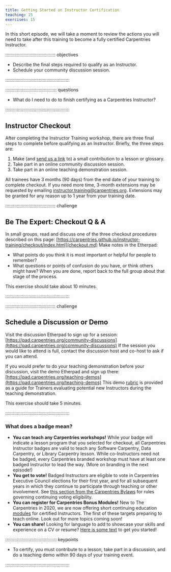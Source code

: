 ```yaml
---
title: Getting Started on Instructor Certification
teaching: 15
exercises: 15
---
```


In this short episode, we will take a moment to review the actions you will
need to take after this training to become a fully certified Carpentries Instructor.

::::::::::::::::::::::::::::::::::::::: objectives

- Describe the final steps required to qualify as an Instructor.
- Schedule your community discussion session.

::::::::::::::::::::::::::::::::::::::::::::::::::

:::::::::::::::::::::::::::::::::::::::: questions

- What do I need to do to finish certifying as a Carpentries Instructor?

::::::::::::::::::::::::::::::::::::::::::::::::::

## Instructor Checkout

After completing the Instructor Training workshop, there are three final steps to complete before qualifying as an Instructor.
Briefly, the three steps are:

1. Make (and [send us a link](mailto:instructor.training@carpentries.org) to) a small contribution to a lesson or glossary.
2. Take part in an online community discussion session.
3. Take part in an online teaching demonstration session.

All trainees have 3 months (90 days) from the end date of your training to complete checkout. If you need more time,
3-month extensions may be requested by emailing [instructor.training@carpentries.org](mailto:instructor.training@carpentries.org).
Extensions may be granted for any reason up to 1 year from your training date.

:::::::::::::::::::::::::::::::::::::::  challenge

## Be The Expert: Checkout Q \& A

In small groups, read and discuss one of the three checkout procedures described on this page: [https://carpentries.github.io/instructor-training/checkout/index.html](checkout.md)
Make notes in the Etherpad:

- What points do you think it is most important or helpful for people to remember?
- What questions or points of confusion do you have, or think others might have?
  When you are done, report back to the full group about that stage of the process.

This exercise should take about 10 minutes.

::::::::::::::::::::::::::::::::::::::::::::::::::

:::::::::::::::::::::::::::::::::::::::  challenge

## Schedule a Discussion or Demo

Visit the discussion Etherpad to sign up for a session: [https://pad.carpentries.org/community-discussions](https://pad.carpentries.org/community-discussions)
If the session you would like to attend is full, contact the discussion
host and co-host to ask if you can attend.

If you would prefer to do your teaching demonstration before your discussion,
visit the demo Etherpad and sign up there: [https://pad.carpentries.org/teaching-demos](https://pad.carpentries.org/teaching-demos)
This demo [rubric](demos_rubric/) is provided as a guide for Trainers evaluating potential new Instructors during the teaching demonstration.

This exercise should take 5 minutes.

::::::::::::::::::::::::::::::::::::::::::::::::::

### What does a badge mean?

- **You can teach any Carpentries workshops!** While your badge will indicate a lesson program that you selected for checkout, all Carpentries Instructor badges are valid to teach any Software Carpentry, Data Carpentry, or Library Carpentry lesson. While co-Instructors need not be badged, every Carpentries branded workshop must have at least one badged Instructor to lead the way. (More on branding in the next episode!)
- **You get to vote!** Badged Instructors are eligible to vote in Carpentries Executive Council elections for their first year, and for all subsequent years in which they continue to participate through teaching or other involvement. See [this section from the Carpentries Bylaws][voting-rights] for rules governing continuing voting eligibility.
- **You can register for Carpentries Bonus Modules!** New to The Carpentries in 2020, we are now offering short continuing education [modules][bonus-modules] for certified Instructors. The first of these targets preparing to teach online. Look out for more topics coming soon!
- **You can share!** Looking for language to add to showcase your skills and experience on a CV or resume? [Here is some text][text-for-instructors] to get you started!

:::::::::::::::::::::::::::::::::::::::: keypoints

- To certify, you must contribute to a lesson, take part in a discussion, and do a teaching demo within 90 days of your training event.

::::::::::::::::::::::::::::::::::::::::::::::::::

[voting-rights]: https://docs.carpentries.org/topic_folders/governance/bylaws.html#eligibility-rights-and-termination-for-voting-members
[bonus-modules]: https://carpentries.github.io/instructor-training-bonus-modules/
[text-for-instructors]: https://github.com/carpentries/commons/blob/master/text-for-instructors.md




